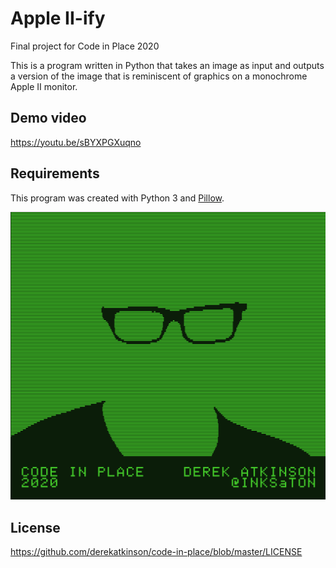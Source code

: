 # Apple II-ify
Final project for Code in Place 2020

This is a program written in Python that takes an image as input and outputs a version of the image that is reminiscent of graphics on a monochrome Apple II monitor.

## Demo video
https://youtu.be/sBYXPGXuqno

## Requirements
This program was created with Python 3 and [Pillow](https://pypi.org/project/Pillow/2.2.1/#installation).

![Code in Place Spring 2020 Derek Atkinson @INKSaTON](https://github.com/derekatkinson/code-in-place/blob/master/final-project_title-slide.png)

## License
https://github.com/derekatkinson/code-in-place/blob/master/LICENSE
